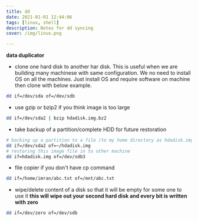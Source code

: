 ```yaml
---
title: dd
date: 2021-01-01 12:44:06
tags: [linux, shell]
description: Notes for dd syncing
cover: /img/linux.png

---
```

__data duplicator__
- clone one hard disk to another har disk. 
This is useful when we are building many machinese with same configuration. 
We no need to install OS on all the machines. 
Just install OS and require software on machine then clone with below example. 
```sh
dd if=/dev/sda of=/dev/sdb
```
- use gzip or bzip2 if you think image is too large
```sh
dd if=/dev/sda2 | bzip hdadisk.img.bz2
```
- take backup of a partition/complete HDD for future restoration
```sh
# backing up a partition to a file (to my home directory as hdadisk.img)
dd if=/dev/sda2 of=~/hdadisk.img
# restoring this image file in to other machine
dd if=hdadisk.img of=/dev/sdb3
```

- file copier if you don't have cp command
```sh
dd if=/home/imran/abc.txt of=/mnt/abc.txt
```

- wipe/delete content of a disk so that it will be empty for some one to use it
__this will wipe out your second hard disk and every bit is written with zero__
```sh
dd if=/dev/zero of=/dev/sdb
```